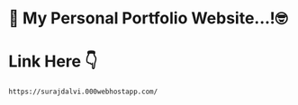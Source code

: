# 💐 My Personal Portfolio Website...!🤓
# Link Here 👇
    
    https://surajdalvi.000webhostapp.com/
 
